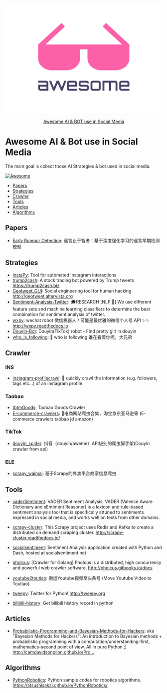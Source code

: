 <div align="center">
	<img width="500" height="350" src="media/logo.svg" alt="Awesome">
	<br>
  <p>
    <a href="https://github.com/georgezouq/awesome-ai-bot-in-social-media">Awesome AI & BOT use in Social Media</a>
  </p>
</div>

# Awesome AI & Bot use in Social Media

The main goal is collect those AI Strategies & bot used in social media.

[![Awesome](https://awesome.re/badge.svg)](https://awesome.re)

- [Papers](#papers)
- [Strategies](#strategies)
- [Crawler](#crawler)
- [Tools](#tools)
- [Articles](#articles)
- [Algorithms](#algorithms)

## Papers

- [Early Rumour Detection](https://mp.weixin.qq.com/s/GYvt2SxwpoUoPJZ4LlHPnQ): 谣言止于智者：基于深度强化学习的谣言早期检测模型

## Strategies

- [InstaPy](https://github.com/timgrossmann/InstaPy): Tool for automated Instagram interactions
- [trump2cash](https://github.com/maxbbraun/trump2cash): A stock trading bot powered by Trump tweets https://trump2cash.biz
- [Geotweet_GUI](https://github.com/Pinperepette/Geotweet_GUI): Social engineering tool for human hacking http://geotweet.altervista.org
- [Sentiment-Analysis-Twitter](https://github.com/ayushoriginal/Sentiment-Analysis-Twitter): 🎓RESEARCH [NLP 💭] We use different feature sets and machine learning classifiers to determine the best combination for sentiment analysis of twitter.
- [wxpy](https://github.com/youfou/wxpy): wechat robot 微信机器人 / 可能是最优雅的微信个人号 API ✨✨ http://wxpy.readthedocs.io
- [Douyin-Bot](https://github.com/wangshub/Douyin-Bot): Douyin(TikTok) robot - Find pretty girl in douyin
- [who_is_following](https://github.com/wangshub/who_is_following): 👀 who is following 谁在看着你呢，大兄弟


## Crawler

### INS

- [instagram-profilecrawl](https://github.com/timgrossmann/instagram-profilecrawl): 📝 quickly crawl the information (e.g. followers, tags etc...) of an instagram profile.

### Taobao

- [tbtmGoods](https://github.com/TTyb/tbtmGoods): Taobao Goods Crawler
- [E-commerce-crawlers](https://github.com/Hopetree/E-commerce-crawlers): 🚀电商网站爬虫合集，淘宝京东亚马逊等 (E-commerce crawlers taobao jd amazon)

### TikTok

- [douyin_spider](https://github.com/zhangyucha0/douyin_spider): 抖音（douyin/aweme）API级别的爬虫脚手架(Douyin crawler from api)

### ELE

- [scrapy_waimai](https://github.com/jinzhen-lin/scrapy_waimai): 基于Scrapy的外卖平台商家信息爬虫


## Tools

- [vaderSentiment](https://github.com/cjhutto/vaderSentiment): VADER Sentiment Analysis. VADER (Valence Aware Dictionary and sEntiment Reasoner) is a lexicon and rule-based sentiment analysis tool that is specifically attuned to sentiments expressed in social media, and works well on texts from other domains.
- [scrapy-cluster](https://github.com/istresearch/scrapy-cluster): This Scrapy project uses Redis and Kafka to create a distributed on demand scraping cluster. http://scrapy-cluster.readthedocs.io/
- [socialsentiment](https://github.com/Sentdex/socialsentiment): Sentiment Analysis application created with Python and Dash, hosted at socialsentiment.net
- [pholcus](https://github.com/henrylee2cn/pholcus): [Crawler for Golang] Pholcus is a distributed, high concurrency and powerful web crawler software. http://pholcus.gitbooks.io/docs
- [youtube2toutiao](https://github.com/thehappymouse/youtube2toutiao): 搬运Youtube视频至头条号 (Move Youtube Video to Toutiao)
- [tweepy](https://github.com/tweepy/tweepy): Twitter for Python! http://tweepy.org

- [bilibili-history](https://github.com/wangshub/bilibili-history): Get bilibili history record in python

## Articles

- [Probabilistic-Programming-and-Bayesian-Methods-for-Hackers](https://github.com/CamDavidsonPilon/Probabilistic-Programming-and-Bayesian-Methods-for-Hackers): aka "Bayesian Methods for Hackers": An introduction to Bayesian methods + probabilistic programming with a computation/understanding-first, mathematics-second point of view. All in pure Python ;) http://camdavidsonpilon.github.io/Pro…

## Algorithms

- [PythonRobotics](https://github.com/AtsushiSakai/PythonRobotics): Python sample codes for robotics algorithms. https://atsushisakai.github.io/PythonRobotics/

